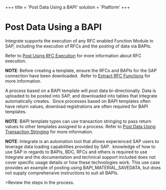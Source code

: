 +++
title = 'Post Data Using a BAPI'
solution = 'Platform'
+++

# Post Data Using a BAPI

Integrate supports the execution of any RFC enabled Function Module in
SAP, including the execution of RFCs and the posting of data via BAPIs.

Refer to [Post Using RFC Execution](Post_Using_RFC_Execution.htm) for
more information about RFC execution.

**NOTE**: Before creating a template, ensure the RFCs and BAPIs for the
SAP connection have been downloaded.  Refer to [Extract RFC
Functions](../Config/Extract_RFC_Functions.htm) for more information.

A process based on a BAPI template will post data bi-directionally. Data
is uploaded to be posted into SAP, and downloaded into tables that
Integrate automatically creates.  Since processes based on BAPI
templates often have return values, download registrations are often
required for BAPI templates. 

**NOTE**: BAPI template types can use transaction stringing to pass
return values to other templates assigned to a process. Refer to [Post
Data Using Transaction
Stringing](Post_Data_Using_Transaction_Stringing.htm) for more
information.

**NOTE**: Integrate is an automation tool that allows experienced SAP
users to leverage data loading capabilities provided by SAP.  knowledge
of how to use SAP in regards to BAPIs, BDC, RFCs and others is required
to use Integrate and the documentation and technical support included
does not cover specific usage details or how these technologies work.
This use case provides an example of posting using
BAPI\_MATERIAL\_SAVEDATA, but does not supply comprehensive instructions
to suit all BAPIs.

<span id="Post Data using a BAPI Steps" class="popUpLink">\>Review the
steps in the process. </span>
